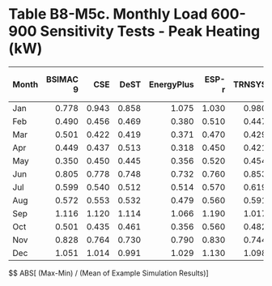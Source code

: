 # Table B8-M5c. Monthly Load 600-900 Sensitivity Tests - Peak Heating (kW)
| Month |BSIMAC 9 |CSE |DeST |EnergyPlus |ESP-r |TRNSYS | |Min |Max |Mean |Dev % $$ | |TestSoftware1 |
|-----|-----:|-----:|-----:|-----:|-----:|-----:|-----:|-----:|-----:|-----:|-----:|-----:|-----:|
| Jan |0.778 |0.943 |0.858 |1.075 |1.030 |0.980 | |0.778 |1.075 |0.944 |31.5 | |1.075 |
| Feb |0.490 |0.456 |0.469 |0.380 |0.510 |0.447 | |0.380 |0.510 |0.459 |28.3 | |0.380 |
| Mar |0.501 |0.422 |0.419 |0.371 |0.470 |0.429 | |0.371 |0.501 |0.435 |29.9 | |0.371 |
| Apr |0.449 |0.437 |0.513 |0.318 |0.450 |0.421 | |0.318 |0.513 |0.431 |45.2 | |0.318 |
| May |0.350 |0.450 |0.445 |0.356 |0.520 |0.454 | |0.350 |0.520 |0.429 |39.6 | |0.356 |
| Jun |0.805 |0.778 |0.748 |0.732 |0.760 |0.853 | |0.732 |0.853 |0.779 |15.5 | |0.732 |
| Jul |0.599 |0.540 |0.512 |0.514 |0.570 |0.619 | |0.512 |0.619 |0.559 |19.1 | |0.514 |
| Aug |0.572 |0.553 |0.532 |0.479 |0.560 |0.591 | |0.479 |0.591 |0.548 |20.4 | |0.479 |
| Sep |1.116 |1.120 |1.114 |1.066 |1.190 |1.017 | |1.017 |1.190 |1.104 |15.7 | |1.066 |
| Oct |0.501 |0.435 |0.461 |0.356 |0.560 |0.482 | |0.356 |0.560 |0.466 |43.8 | |0.356 |
| Nov |0.828 |0.764 |0.730 |0.790 |0.830 |0.744 | |0.730 |0.830 |0.781 |12.8 | |0.790 |
| Dec |1.051 |1.014 |0.991 |1.029 |1.130 |1.098 | |0.991 |1.130 |1.052 |13.2 | |1.029 |

$$ ABS[ (Max-Min) / (Mean of Example Simulation Results)]


